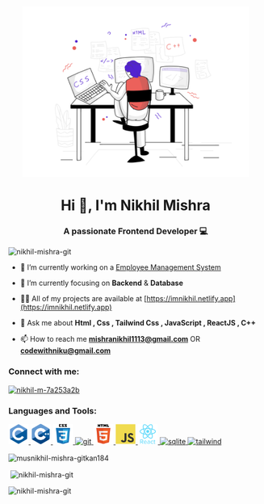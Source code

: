 <p align="center"><img width="450" align="center" src="https://github.com/nikhil-mishra-git/nikhil-mishra-git/blob/main/profile.png" alt="nikhil-mishra-git" /></p>
<h1 align="center">Hi 👋, I'm Nikhil Mishra</h1>
<h3 align="center">A passionate Frontend Developer 💻</h3>

<p align="left"> <img src="https://komarev.com/ghpvc/?username=nikhil-mishra-git&label=Profile%20views&color=0e75b6&style=flat" alt="nikhil-mishra-git" /> </p>

- 🔭 I’m currently working on a [Employee Management System](https://imnikhil.netlify.app)

- 🌱 I’m currently focusing on   **Backend** & **Database**

- 👨‍💻 All of my projects are available at [https://imnikhil.netlify.app](https://imnikhil.netlify.app)

- 💬 Ask me about   **Html , Css , Tailwind Css , JavaScript , ReactJS , C++**

- 📫 How to reach me **mishranikhil1113@gmail.com** OR **codewithniku@gmail.com**

<h3 align="left">Connect with me:</h3>
<p align="left">
<a href="https://linkedin.com/in/nikhil-m-7a253a2b" target="blank"><img align="center" src="https://raw.githubusercontent.com/rahuldkjain/github-profile-readme-generator/master/src/images/icons/Social/linked-in-alt.svg" alt="nikhil-m-7a253a2b" height="30" width="40" /></a>
</p>

<h3 align="left">Languages and Tools:</h3>
<p align="left"> <a href="https://www.cprogramming.com/" target="_blank" rel="noreferrer"> <img src="https://raw.githubusercontent.com/devicons/devicon/master/icons/c/c-original.svg" alt="c" width="40" height="40"/> </a> <a href="https://www.w3schools.com/cpp/" target="_blank" rel="noreferrer"> <img src="https://raw.githubusercontent.com/devicons/devicon/master/icons/cplusplus/cplusplus-original.svg" alt="cplusplus" width="40" height="40"/> </a> <a href="https://www.w3schools.com/css/" target="_blank" rel="noreferrer"> <img src="https://raw.githubusercontent.com/devicons/devicon/master/icons/css3/css3-original-wordmark.svg" alt="css3" width="40" height="40"/> </a> <a href="https://git-scm.com/" target="_blank" rel="noreferrer"> <img src="https://www.vectorlogo.zone/logos/git-scm/git-scm-icon.svg" alt="git" width="40" height="40"/> </a> <a href="https://www.w3.org/html/" target="_blank" rel="noreferrer"> <img src="https://raw.githubusercontent.com/devicons/devicon/master/icons/html5/html5-original-wordmark.svg" alt="html5" width="40" height="40"/> </a> <a href="https://developer.mozilla.org/en-US/docs/Web/JavaScript" target="_blank" rel="noreferrer"> <img src="https://raw.githubusercontent.com/devicons/devicon/master/icons/javascript/javascript-original.svg" alt="javascript" width="40" height="40"/> </a> <a href="https://reactjs.org/" target="_blank" rel="noreferrer"> <img src="https://raw.githubusercontent.com/devicons/devicon/master/icons/react/react-original-wordmark.svg" alt="react" width="40" height="40"/> </a> <a href="https://www.sqlite.org/" target="_blank" rel="noreferrer"> <img src="https://www.vectorlogo.zone/logos/sqlite/sqlite-icon.svg" alt="sqlite" width="40" height="40"/> </a> <a href="https://tailwindcss.com/" target="_blank" rel="noreferrer"> <img src="https://www.vectorlogo.zone/logos/tailwindcss/tailwindcss-icon.svg" alt="tailwind" width="40" height="40"/> </a> </p>

<p><img align="center" src="https://github-readme-stats.vercel.app/api/top-langs?username=nikhil-mishra-git&show_icons=true&locale=en&layout=compact" alt="musnikhil-mishra-gitkan184" /></p>

<p>&nbsp;<img align="center" src="https://github-readme-stats.vercel.app/api?username=nikhil-mishra-git&show_icons=true&locale=en" alt="nikhil-mishra-git" /></p>

<p><img align="center" src="https://github-readme-streak-stats.herokuapp.com/?user=nikhil-mishra-git&" alt="nikhil-mishra-git" /></p>

